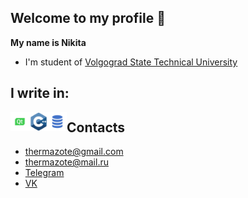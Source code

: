 ## Welcome to my profile 👋
**My name is Nikita** 
- I'm student of [Volgograd State Technical University](https://www.vstu.ru/eng/)
## I write in: 
<img align="left" alt="Qt" width="30px" src="https://raw.githubusercontent.com/github/explore/80688e429a7d4ef2fca1e82350fe8e3517d3494d/topics/qt/qt.png"/> 
<img align="left" alt="Cpp" width="30px" src="https://raw.githubusercontent.com/github/explore/80688e429a7d4ef2fca1e82350fe8e3517d3494d/topics/cpp/cpp.png"/> 
<img align="left" alt="SQL" width="30px" src="https://raw.githubusercontent.com/github/explore/80688e429a7d4ef2fca1e82350fe8e3517d3494d/topics/sql/sql.png"/> 

## Contacts
* thermazote@gmail.com
* thermazote@mail.ru
* [Telegram](https://t.me/thermazote)
* [VK](https://vk.com/thermazote)

